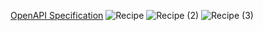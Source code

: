[OpenAPI Specification](https://editor.swagger.io?url=https://raw.githubusercontent.com/Kaarel/Recipe/main/swagger.yaml)
![Recipe](https://github.com/KaareI/Recipe/assets/114857354/f5b70560-4433-4f67-9fa8-eba9e87acd8f)
![Recipe (2)](https://github.com/KaareI/Recipe/assets/114857354/d4be3fca-a737-4a50-ba3a-b832a895b9c6)
![Recipe (3)](https://github.com/KaareI/Recipe/assets/114857354/8c1caf54-fd84-4757-9737-3cc3597bd68e)
